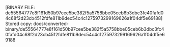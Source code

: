 [BINARY FILE: de55564777e8f161d50b97cee5be382f5a5758bbe05ceb6b3dbc3fc40fafd04c68f2d23cb4512fdfe811b9dec54c4c1275973299169626a1f04df5e69188]
Stored copy: docs/converted-binary/de55564777e8f161d50b97cee5be382f5a5758bbe05ceb6b3dbc3fc40fafd04c68f2d23cb4512fdfe811b9dec54c4c1275973299169626a1f04df5e69188
